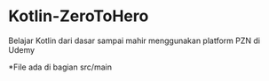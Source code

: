 # Kotlin-ZeroToHero
Belajar Kotlin dari dasar sampai mahir menggunakan platform PZN di Udemy

*File ada di bagian src/main

